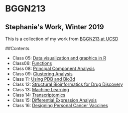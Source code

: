 # BGGN213 
## Stephanie's Work, Winter 2019

This is a collection of my work from [BGGN213 at UCSD](https://bioboot.github.io/bggn213_W19/)

##Contents
- Class 05: [Data visualization and graphics in R](https://github.com/sdcurt/BGGN213/blob/master/class05/class05.md)
- Class06: [Functions](https://github.com/sdcurt/BGGN213/blob/master/class06/class06.md)
- Class 08: [Principal Component Analysis](https://github.com/sdcurt/BGGN213/blob/master/Class08/Class07-08.md)
- Class 09: [Clustering Analysis](https://github.com/sdcurt/BGGN213/blob/master/Class09/Class09.md)
- Class 11: [Using PDB and Bio3d](https://github.com/sdcurt/BGGN213/blob/master/Class11/Class11.md)
- Class 12: [Structural Bioinformatics for Drug Discovery](https://github.com/sdcurt/BGGN213/blob/master/Class12/Class12.md)
- Class 13: [Machine Learning](https://github.com/sdcurt/BGGN213/blob/master/Class13/Class13.md)
- Class 14: [Transcriptomics](https://github.com/sdcurt/BGGN213/blob/master/Class14/Class14.md)
- Class 15: [Differential Expression Analysis](https://github.com/sdcurt/BGGN213/blob/master/Class15/Class15.md)
- Class 16: [Designing Personal Cancer Vaccines](https://github.com/sdcurt/BGGN213/blob/master/Class16/Class16.md)
